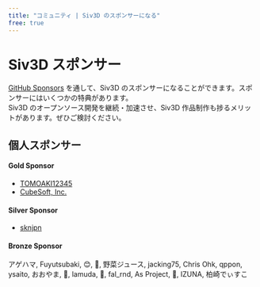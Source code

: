 ```yaml
---
title: "コミュニティ | Siv3D のスポンサーになる"
free: true
---
```


# Siv3D スポンサー

[GitHub Sponsors](https://github.com/sponsors/Reputeless) を通して、Siv3D のスポンサーになることができます。スポンサーにはいくつかの特典があります。  
Siv3D のオープンソース開発を継続・加速させ、Siv3D 作品制作も捗るメリットがあります。ぜひご検討ください。

## 個人スポンサー

#### Gold Sponsor 
- [TOMOAKI12345](https://github.com/TOMOAKI12345)
- [CubeSoft, Inc.](https://www.cube-soft.jp/)

#### Silver Sponsor
- [sknjpn](https://twitter.com/sknjpn)

#### Bronze Sponsor
アゲハマ, Fuyutsubaki, 😊, 🐝, 野菜ジュース, jacking75, Chris Ohk, qppon, ysaito, おおやま, 🍵, lamuda, 🌻, fal_rnd, As Project, 🍑, IZUNA, 柏崎でぃすこ
